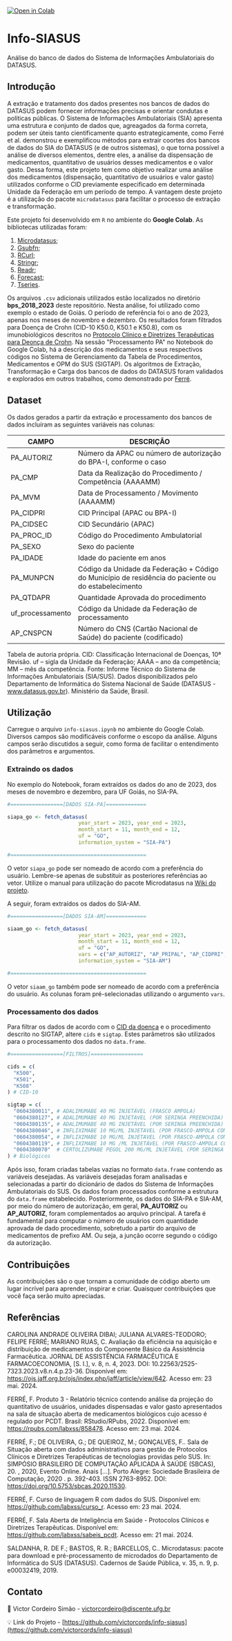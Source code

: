 [![Open in Colab](https://colab.research.google.com/assets/colab-badge.svg)](https://colab.research.google.com/github/victorcords/info-siasus/blob/main/info_siasus.ipynb)

# Info-SIASUS
Análise do banco de dados do Sistema de Informações Ambulatoriais do DATASUS.

## Introdução
A extração e tratamento dos dados presentes nos bancos de dados do DATASUS podem fornecer informações precisas e orientar condutas e políticas públicas. O Sistema de Informações Ambulatoriais (SIA) apresenta uma estrutura e conjunto de dados que, agreagados da forma correta, podem ser úteis tanto cientificamente quanto estrategicamente, como Ferré et al. demonstrou e exemplificou métodos para extrair coortes dos bancos de dados do SIA do DATASUS (e de outros sistemas), o que torna possível a análise de diversos elementos, dentre eles, a análise da dispensação de medicamentos, quantitativo de usuários desses medicamentos e o valor gasto. Dessa forma, este projeto tem como objetivo realizar uma análise dos medicamentos (dispensação, quantitativo de usuários e valor gasto) utilizados conforme o CID previamente especificado em determinada Unidade da Federação em um período de tempo. A vantagem deste projeto é a utilização do pacote `microdatasus` para facilitar o processo de extração e transformação. 

Este projeto foi desenvolvido em `R` no ambiente do **Google Colab**. As bibliotecas utilizadas foram:
1. [Microdatasus](https://github.com/rfsaldanha/microdatasus);
2. [Gsubfn](https://cran.r-project.org/web/packages/gsubfn/index.html);
3. [RCurl](https://cran.r-project.org/web/packages/RCurl/index.html);
4. [Stringr](https://cran.r-project.org/web/packages/stringr/index.html);
5. [Readr](https://cran.r-project.org/web/packages/readr/index.html);
6. [Forecast](https://cran.r-project.org/web/packages/forecast/index.html);
7. [Tseries](https://cran.r-project.org/web/packages/tseries/index.html).

Os arquivos `.csv` adicionais utilizados estão localizados no diretório **bps_2018_2023** deste repositório. Nesta análise, foi utilizado como exemplo o estado de Goiás. O período de referência foi o ano de 2023, apenas nos meses de novembro e dezembro. Os resultados foram filtrados para Doença de Crohn (CID-10 K50.0, K50.1 e K50.8), com os imunobiológicos descritos no [Protocolo Clínico e Diretrizes Terapêuticas para Deonça de Crohn](https://www.gov.br/conitec/pt-br/midias/protocolos/portaria_conjunta_14_pcdt_doenca_de_crohn_28_11_2017-1.pdf). Na sessão "Processamento PA" no Notebook do Google Colab, há a descrição dos medicamentos e seus respectivos códigos no Sistema de Gerenciamento da Tabela de Procedimentos, Medicamentos e OPM do SUS (SIGTAP). Os algoritmos de Extração, Transformação e Carga dos bancos de dados do DATASUS foram validados e explorados em outros trabalhos, como demonstrado por [Ferré](https://rpubs.com/labxss/858478). 

## Dataset
Os dados gerados a partir da extração e processamento dos bancos de dados incluíram as seguintes variáveis nas colunas:

| CAMPO  | DESCRIÇÃO |
| ------------- | ------------- |
| PA_AUTORIZ  | Número da APAC ou número de autorização do BPA-I, conforme o caso  |
| PA_CMP	  | Data da Realização do Procedimento / Competência (AAAAMM)  |
| PA_MVM	  | Data de Processamento / Movimento (AAAAMM)  |
| PA_CIDPRI	  | CID Principal (APAC ou BPA-I)  |
| PA_CIDSEC	  | CID Secundário (APAC)  |
| PA_PROC_ID		  | Código do Procedimento Ambulatorial  |
| PA_SEXO  | Sexo do paciente  |
| PA_IDADE  | Idade do paciente em anos  |
| PA_MUNPCN	  | Código da Unidade da Federação + Código do Município de residência do paciente ou do estabelecimento  |
| PA_QTDAPR  | Quantidade Aprovada do procedimento  |
| uf_processamento  | Código da Unidade da Federação de processamento  |
| AP_CNSPCN  | Número do CNS (Cartão Nacional de Saúde) do paciente (codificado)  |

Tabela de autoria própria. CID: Classificação Internacional de Doenças, 10ª Revisão. uf – sigla da Unidade da Federação; AAAA – ano da competência; MM – mês da competência. Fonte: Informe Técnico do Sistema de Informações Ambulatoriais (SIA/SUS). Dados disponibilizados pelo Departamento de Informática do Sistema Nacional de Saúde (DATASUS - www.datasus.gov.br). Ministério da Saúde, Brasil.

## Utilização 
Carregue o arquivo `info-siasus.ipynb` no ambiente do Google Colab. Diversos campos são modificáveis conforme o escopo da análise. Alguns campos serão discutidos a seguir, como forma de facilitar o entendimento dos parâmetros e argumentos. 
### Extraindo os dados
No exemplo do Notebook, foram extraídos os dados do ano de 2023, dos meses de novembro e dezembro, para UF Goiás, no SIA-PA. 
```r
#=================[DADOS SIA-PA]=============

siapa_go <- fetch_datasus(
                       year_start = 2023, year_end = 2023, 
                       month_start = 11, month_end = 12,
                       uf = "GO",
                       information_system = "SIA-PA")

#============================================
```
O vetor `siapa_go` pode ser nomeado de acordo com a preferência do usuário. Lembre-se apenas de substituir as posteriores referências ao vetor. Utilize o manual para utilização do pacote Microdatasus na [Wiki do projeto](https://github.com/rfsaldanha/microdatasus/wiki). 

A seguir, foram extraídos os dados do SIA-AM.
```r
#=================[DADOS SIA-AM]=============

siaam_go <- fetch_datasus(
                       year_start = 2023, year_end = 2023,
                       month_start = 11, month_end = 12,
                       uf = "GO",
                       vars = c("AP_AUTORIZ", "AP_PRIPAL", "AP_CIDPRI", "AP_CNSPCN"),
                       information_system = "SIA-AM")

#============================================
```
O vetor `siaam_go` também pode ser nomeado de acordo com a preferência do usuário. As colunas foram pré-selecionadas utilizando o argumento `vars`. 

### Processamento dos dados
Para filtrar os dados de acordo com o [CID da doença](https://cid10.com.br/) e o procedimento descrito no SIGTAP, altere `cids` e `sigtap`. Estes parâmetros são utilizados para o processamento dos dados no `data.frame`. 

```r
#=================[FILTROS]=================

cids = c(
  "K500",
  "K501",
  "K508"
) # CID-10

sigtap = c(
  "0604380011", # ADALIMUMABE 40 MG INJETÁVEL (FRASCO AMPOLA)
  "0604380127", # ADALIMUMABE 40 MG INJETAVEL (POR SERINGA PREENCHIDA)
  "0604380135", # ADALIMUMABE 40 MG INJETÁVEL (POR SERINGA PREENCHIDA) (BIOSSIMILAR B)
  "0604380046", # INFLIXIMABE 10 MG/ML INJETAVEL (POR FRASCO-AMPOLA COM 10 ML)
  "0604380054", # INFLIXIMABE 10 MG/ML INJETAVEL (POR FRASCO-AMPOLA COM 10 ML)
  "0604380119", # INFLIXIMABE 10 MG /ML INJETÁVEL (POR FRASCO-AMPOLA COM 10 ML) (BIOSSIMILAR A)
  "0604380070"  # CERTOLIZUMABE PEGOL 200 MG/ML INJETÁVEL (POR SERINGA PREENCHIDA)
) # Biológicos

```
Após isso, foram criadas tabelas vazias no formato `data.frame` contendo as variáveis desejadas. As variáveis desejadas foram analisadas e selecionadas a partir do dicionário de dados do Sistema de Informações Ambulatoriais do SUS. Os dados foram processados conforme a estrutura do `data.frame` estabelecido. Posteriormente, os dados do SIA-PA e SIA-AM, por meio do número de autorização, em geral, **PA_AUTORIZ** ou **AP_AUTORIZ**, foram complementados ao arquivo principal. A tarefa é fundamental para computar o número de usuários com quantidade aprovada de dado procedimento, sobretudo a partir do arquivo de medicamentos de prefixo AM. Ou seja, a junção ocorre segundo o código da autorização.

## Contribuições
As contribuições são o que tornam a comunidade de código aberto um lugar incrível para aprender, inspirar e criar. Quaisquer contribuições que você faça serão muito apreciadas. 

## Referências

CAROLINA ANDRADE OLIVEIRA DIBAI; JULIANA ALVARES-TEODORO; FELIPE FERRÉ; MARIANO RUAS, C. Avaliação da eficiência na aquisição e distribuição de medicamentos do Componente Básico da Assistência Farmacêutica. JORNAL DE ASSISTÊNCIA FARMACÊUTICA E FARMACOECONOMIA, [S. l.], v. 8, n. 4, 2023. DOI: 10.22563/2525-7323.2023.v8.n.4.p.23-36. Disponível em: https://ojs.jaff.org.br/ojs/index.php/jaff/article/view/642. Acesso em: 23 mai. 2024.

FERRÉ, F. Produto 3 - Relatório técnico contendo análise da projeção do quantitativo de usuários, unidades dispensadas e valor gasto apresentados na sala de situação aberta de medicamentos biológicos cujo acesso é regulado por PCDT. Brasil: RStudio/RPubs, 2022. Disponível em: <https://rpubs.com/labxss/858478>. Acesso em: 23 mai. 2024.

FERRÉ, F.; DE OLIVEIRA, G.; DE QUEIROZ, M.; GONÇALVES, F.. Sala de Situação aberta com dados administrativos para gestão de Protocolos Clínicos e Diretrizes Terapêuticas de tecnologias providas pelo SUS. In: SIMPÓSIO BRASILEIRO DE COMPUTAÇÃO APLICADA À SAÚDE (SBCAS), 20. , 2020, Evento Online. Anais [...]. Porto Alegre: Sociedade Brasileira de Computação, 2020 . p. 392-403. ISSN 2763-8952. DOI: https://doi.org/10.5753/sbcas.2020.11530.

FERRÉ, F. Curso de linguagem R com dados do SUS. Disponível em: <https://github.com/labxss/curso_r>. Acesso em: 23 mai. 2024.

FERRÉ, F. Sala Aberta de Inteligência em Saúde - Protocolos Clínicos e Diretrizes Terapêuticas. Disponível em: <https://github.com/labxss/sabeis_pcdt>. Acesso em: 21 mai. 2024.


SALDANHA, R. DE F.; BASTOS, R. R.; BARCELLOS, C.. Microdatasus: pacote para download e pré-processamento de microdados do Departamento de Informática do SUS (DATASUS). Cadernos de Saúde Pública, v. 35, n. 9, p. e00032419, 2019.

## Contato
📩 Victor Cordeiro Simão - victorcordeiro@discente.ufg.br

💡 Link do Projeto - [https://github.com/victorcords/info-siasus](https://github.com/victorcords/info-siasus)


